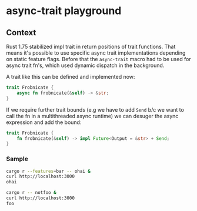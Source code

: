 # async-trait playground

## Context

Rust 1.75 stabilized impl trait in return positions of trait functions. That means it's possible to use specific async trait implementations depending on static feature flags. Before that the `async-trait` macro had to be used for async trait fn's, which used dynamic dispatch in the background.

A trait like this can be defined and implemented now:

```rust
trait Frobnicate {
    async fn frobnicate(&self) -> &str;
}
```

If we require further trait bounds (e.g we have to add `Send` b/c we want to call the fn in a multithreaded async runtime) we can desuger the async expression and add the bound:

```rust
trait Frobnicate {
    fn frobnicate(&self) -> impl Future<Output = &str> + Send;
}
```

### Sample

```bash
cargo r --features=bar -- ohai &
curl http://localhost:3000
ohai
```

```bash
cargo r -- notfoo &
curl http://localhost:3000
foo
```

